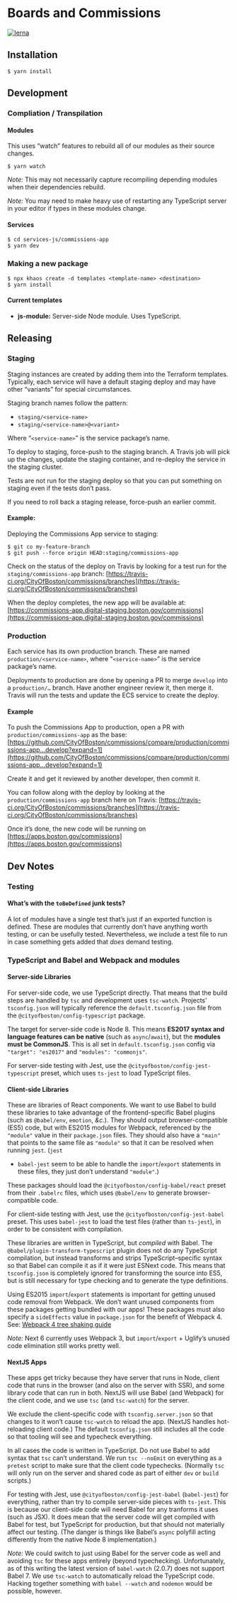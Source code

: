 # Boards and Commissions

[![lerna](https://img.shields.io/badge/maintained%20with-lerna-cc00ff.svg)](https://lernajs.io/)

## Installation

```
$ yarn install
```

## Development

### Compliation / Transpilation

#### Modules

This uses “watch” features to rebuild all of our modules as their source
changes.

```
$ yarn watch
```

_Note:_ This may not necessarily capture recompiling depending modules when
their dependencies rebuild.

_Note:_ You may need to make heavy use of restarting any TypeScript server in
your editor if types in these modules change.


#### Services

```
$ cd services-js/commissions-app
$ yarn dev
```

### Making a new package

```
$ npx khaos create -d templates <template-name> <destination>
$ yarn install
```

#### Current templates

 * **js-module:** Server-side Node module. Uses TypeScript.


## Releasing

### Staging

Staging instances are created by adding them into the Terraform templates.
Typically, each service will have a default staging deploy and may have other
“variants” for special circumstances.

Staging branch names follow the pattern:
 * `staging/<service-name>`
 * `staging/<service-name>@<variant>`

Where “`<service-name>`” is the service package’s name.

To deploy to staging, force-push to the staging branch. A Travis job will pick
up the changes, update the staging container, and re-deploy the service in the
staging cluster.

Tests are not run for the staging deploy so that you can put something on
staging even if the tests don’t pass.

If you need to roll back a staging release, force-push an earlier commit.

#### Example:

Deploying the Commissions App service to staging:

```
$ git co my-feature-branch
$ git push --force origin HEAD:staging/commissions-app
```

Check on the status of the deploy on Travis by looking for a test run for the
`staging/commissions-app` branch:
[https://travis-ci.org/CityOfBoston/commissions/branches](https://travis-ci.org/CityOfBoston/commissions/branches)

When the deploy completes, the new app will be available at:
[https://commissions-app.digital-staging.boston.gov/commissions](https://commissions-app.digital-staging.boston.gov/commissions)

### Production

Each service has its own production branch. These are named
`production/<service-name>`, where “`<service-name>`” is the service package’s
name.

Deployments to production are done by opening a PR to merge `develop` into a
`production/…` branch. Have another engineer review it, then merge it. Travis
will run the tests and update the ECS service to create the deploy.

#### Example

To push the Commissions App to production, open a PR with
`production/commissions-app` as the base:
[https://github.com/CityOfBoston/commissions/compare/production/commissions-app...develop?expand=1](https://github.com/CityOfBoston/commissions/compare/production/commissions-app...develop?expand=1)

Create it and get it reviewed by another developer, then commit it.

You can follow along with the deploy by looking at the
`production/commissions-app` branch here on Travis:
[https://travis-ci.org/CityOfBoston/commissions/branches](https://travis-ci.org/CityOfBoston/commissions/branches)

Once it’s done, the new code will be running on [https://apps.boston.gov/commissions](https://apps.boston.gov/commissions)

## Dev Notes

### Testing

#### What’s with the `toBeDefined` junk tests?

A lot of modules have a single test that’s just if an exported function is
defined. These are modules that currently don’t have anything worth testing, or
can be usefully tested. Nevertheless, we include a test file to run in case
something gets added that _does_ demand testing.

### TypeScript and Babel and Webpack and modules

#### Server-side Libraries

For server-side code, we use TypeScript directly. That means that the build
steps are handled by `tsc` and development uses `tsc-watch`. Projects’
`tsconfig.json` will typically reference the `default.tsconfig.json` file from
the `@cityofboston/config-typescript` package.

The target for server-side code is Node 8. This means **ES2017 syntax and
language features can be native** (such as `async`/`await`), but the **modules
must be CommonJS**. This is all set in `default.tsconfig.json` config via
`"target": "es2017"` and `"modules": "commonjs"`.

For server-side testing with Jest, use the
`@cityofboston/config-jest-typescript` preset, which uses `ts-jest` to load
TypeScript files.

#### Client-side Libraries

These are libraries of React components. We want to use Babel to build these
libraries to take advantage of the frontend-specific Babel plugins (such as
`@babel/env`, `emotion`, _&c._). They should output browser-compatible (ES5)
code, but with ES2015 modules for Webpack, referenced by the `"module"` value in
their `package.json` files. They should also have a `"main"` that points to the
same file as `"module"` so that it can be resolved when running `jest`. (`jest`
+ `babel-jest` seem to be able to handle the `import`/`export` statements in
these files, they just don’t understand `"module"`.)

These packages should load the `@cityofboston/config-babel/react` preset from
their `.babelrc` files, which uses `@babel/env` to generate browser-compatible
code.

For client-side testing with Jest, use the `@cityofboston/config-jest-babel`
preset. This uses `babel-jest` to load the test files (rather than `ts-jest`),
in order to be consistent with compilation.

These libraries are written in TypeScript, but _compiled_ with Babel. The
`@babel/plugin-transform-typescript` plugin does not do any TypeScript
compilation, but instead transforms and strips TypeScript–specific syntax so
that Babel can compile it as if it were just ESNext code. This means that
`tsconfig.json` is completely ignored for transforming the source into ES5,
but is still necessary for type checking and to generate the type definitions.

Using ES2015 `import`/`export` statements is important for getting unused code
removal from Webpack. We don’t want unused components from these packages
getting bundled with our apps! These packages must also specify a `sideEffects`
value in `package.json` for the benefit of Webpack 4. See: [Webpack 4 tree
shaking guide](https://webpack.js.org/guides/tree-shaking/)

_Note:_ Next 6 currently uses Webpack 3, but `import`/`export` + Uglify’s unused
code elimination still works pretty well.

#### NextJS Apps

These apps get tricky because they have server that runs in Node, client code
that runs in the browser (and also on the server with SSR), and some library
code that can run in both. NextJS will use Babel (and Webpack) for the client
code, and we use `tsc` (and `tsc-watch`) for the server.

We exclude the client-specific code with `tsconfig.server.json` so that changes
to it won’t cause `tsc-watch` to reload the app. (NextJS handles hot-reloading
client code.) The default `tsconfig.json` still includes all the code so that
tooling will see and typecheck everything.

In all cases the code is written in TypeScript. Do not use Babel to add syntax
that `tsc` can’t understand. We run `tsc --noEmit` on everything as a `pretest`
script to make sure that the client code typechecks. (Normally `tsc` will only
run on the server and shared code as part of either `dev` or `build` scripts.)

For testing with Jest, use `@cityofboston/config-jest-babel` (`babel-jest`) for
everything, rather than try to compile server-side pieces with `ts-jest`. This
is because our client-side code will need Babel for any tranforms it uses
(such as JSX). It does mean that the server code will get compiled with Babel
for test, but TypeScript for production, but that should not materially
affect our testing. (The danger is things like Babel’s `async` polyfill acting
differently from the native Node 8 implementation.)

_Note:_ We could switch to just using Babel for the server code as well and
avoiding `tsc` for these apps entirely (beyond typechecking). Unfortunately, as
of this writing the latest version of `babel-watch` (2.0.7) does not support
Babel 7. We use `tsc-watch` to automatically reload the TypeScript code. Hacking
together something with `babel --watch` and `nodemon` would be possible,
however.
